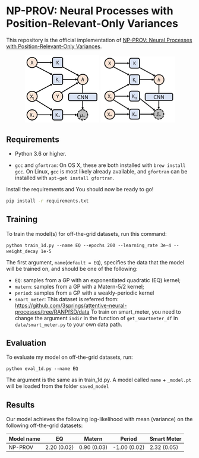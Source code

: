 
# NP-PROV: Neural Processes with Position-Relevant-Only Variances

This repository is the official implementation of [NP-PROV: Neural Processes with Position-Relevant-Only Variances](https://arxiv.org/abs/2030.12345). 

<p align="center">
<img src="demo_images/NP-PROV-MU.jpg" width="200"> <img src="demo_images/NP-PROV-SIGMA.jpg" width="200">
</p>

## Requirements
* Python 3.6 or higher.

* `gcc` and `gfortran`:
    On OS X, these are both installed with `brew install gcc`.
    On Linux, `gcc` is most likely already available,
    and `gfortran` can be installed with `apt-get install gfortran`.
    

Install the requirements and You should now be ready to go!

```bash
pip install -r requirements.txt
```


## Training

To train the model(s) for off-the-grid datasets, run this command:

```train
python train_1d.py --name EQ --epochs 200 --learning_rate 3e-4 --weight_decay 1e-5
```

The first argument, `name`(`default = EQ`), specifies the data that the model will be trained
on, and should be one of the following:
 
* `EQ`: samples from a GP with an exponentiated quadratic (EQ) kernel;
* `matern`: samples from a GP with a Matern-5/2 kernel;
* `period`: samples from a GP with a weakly-periodic kernel
* `smart_meter`: This dataset is referred from: https://github.com/3springs/attentive-neural-processes/tree/RANPfSD/data 
 To train on smart_meter, you need to change the argument `indir` in the function of `get_smartmeter_df` in `data/smart_meter.py` 
 to your own data path. 
           
           

## Evaluation

To evaluate my model on off-the-grid datasets, run:

```eval
python eval_1d.py --name EQ
```
The argument is the same as in train_1d.py. A model called `name` + `_model.pt`
will be loaded from the folder `saved_model`


## Results

Our model achieves the following log-likelihood with mean (variance) on the following off-the-grid datasets:



| Model name         | EQ              | Matern         |  Period       | Smart Meter   |
| ------------------ |---------------- | -------------- |-------------- | -------------- |
| NP-PROV            | 2.20 (0.02)     |    0.90 (0.03) |  -1.00 (0.02) | 2.32 (0.05)
